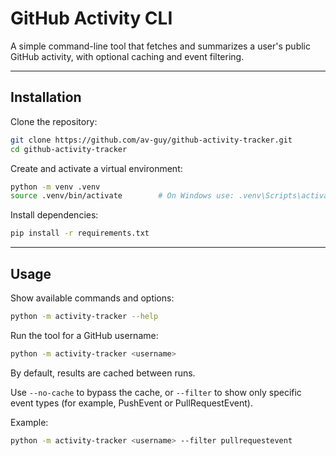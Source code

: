 # GitHub Activity CLI

A simple command-line tool that fetches and summarizes a user's public GitHub activity, with optional caching and event filtering.

---

## Installation

Clone the repository:

```bash
git clone https://github.com/av-guy/github-activity-tracker.git
cd github-activity-tracker
```

Create and activate a virtual environment:

```bash
python -m venv .venv
source .venv/bin/activate        # On Windows use: .venv\Scripts\activate
```

Install dependencies:

```bash
pip install -r requirements.txt
```

---

## Usage

Show available commands and options:

```bash
python -m activity-tracker --help
```

Run the tool for a GitHub username:

```bash
python -m activity-tracker <username>
```

By default, results are cached between runs.

Use `--no-cache` to bypass the cache, or `--filter` to show only specific event types (for example, PushEvent or PullRequestEvent).

Example:

```bash
python -m activity-tracker <username> --filter pullrequestevent
```
